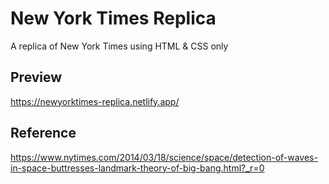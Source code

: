 # New York Times Replica

A replica of New York Times using HTML & CSS only

## Preview
https://newyorktimes-replica.netlify.app/

## Reference
https://www.nytimes.com/2014/03/18/science/space/detection-of-waves-in-space-buttresses-landmark-theory-of-big-bang.html?_r=0
